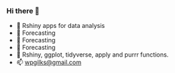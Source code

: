 ### Hi there 👋

- 🔭 Rshiny apps for data analysis
- 🌱 Forecasting
- 👯 Forecasting
- 🤔 Forecasting
- 💬 Rshiny, ggplot, tidyverse, apply and purrr functions.
- 📫 wpgilks@gmail.com
